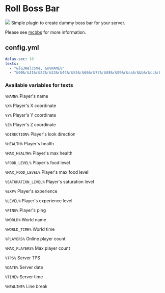 # Roll Boss Bar
[![](http://i.loli.net/2018/09/02/5b8be365e1ae8.png)](http://www.mcbbs.net/thread-818960-1-1.html "血条轮播")
Simple plugin to create dummy boss bar for your server.

Please see [mcbbs](http://www.mcbbs.net/thread-818960-1-1.html) for more information.
## config.yml
```yaml
delay-sec: 10
texts:
  - "&l&3Welcome, &o%NAME%"
  - "&00&r&11&r&22&r&33&r&44&r&55&r&66&r&77&r&88&r&99&r&aa&r&bb&r&cc&r&dd&r&ee&r&ff"
```
### Available variables for texts
`%NAME%` Player's name

`%X%` Player's X coordinate

`%Y%` Player's Y coordinate

`%Z%` Player's Z coordinate

`%DIRECTION%` Player's look direction

`%HEALTH%` Player's health

`%MAX_HEALTH%` Player's max health

`%FOOD_LEVEL%` Player's food level

`%MAX_FOOD_LEVEL%` Player's max food level

`%SATURATION_LEVEL%` Player's saturation level

`%EXP%` Player's experience

`%LEVEL%` Player's experience level

`%PING%` Player's ping

`%WORLD%` World name

`%WORLD_TIME%` World time

`%PLAYERS%` Online player count

`%MAX_PLAYERS%` Max player count

`%TPS%` Server TPS

`%DATE%` Server date

`%TIME%` Server time

`%NEWLINE%` Line break
